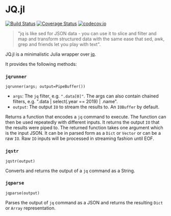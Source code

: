 # JQ.jl

[![Build Status](https://github.com/tanmaykm/JQ.jl/workflows/CI/badge.svg)](https://github.com/tanmaykm/JQ.jl/actions?query=workflow%3ACI+branch%3Amaster)
[![Coverage Status](https://coveralls.io/repos/tanmaykm/JQ.jl/badge.svg?branch=master)](https://coveralls.io/r/tanmaykm/JQ.jl?branch=master)
[![codecov.io](http://codecov.io/github/tanmaykm/JQ.jl/coverage.svg?branch=master)](http://codecov.io/github/tanmaykm/JQ.jl?branch=master)

> "jq is like sed for JSON data - you can use it to slice and filter and map and transform structured data with the same ease that sed, awk, grep and friends let you play with text".

JQ.jl is a minimalistic Julia wrapper over [jq](https://stedolan.github.io/jq/).

It provides the following methods:

### `jqrunner`

`jqrunner(args; output=PipeBuffer())`

- `args`: The `jq` filter, e.g. `".data[0]"`. The args can also contain chained filters, e.g. ".data | select(.year == 2019) | .name".
- `output`: The output `IO` to stream the results to. An `IOBuffer` by default.

Returns a function that encodes a `jq` command to execute. The function can then be used repeatedly with different inputs. It returns the output `IO` that the results were piped to. The returned function takes one argument which is the input JSON. It can be in parsed form as a `Dict` or `Vector` or can be a raw `IO`. Raw `IO` inputs will be processed in streaming fashion until EOF.

### `jqstr`

`jqstr(output)`

Converts and returns the output of a `jq` command as a String.

### `jqparse`

`jqparse(output)`

Parses the output of `jq` command as a JSON and returns the resulting `Dict` or `Array` representation.
